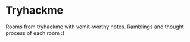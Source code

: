 # Tryhackme
Rooms from tryhackme  with vomit-worthy notes.
Ramblings and thought process of each room :)

